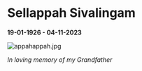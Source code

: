 # Sellappah Sivalingam

**19-01-1926 - 04-11-2023**

![appahappah.jpg](img/appahappah.jpg)

_In loving memory of my Grandfather_
